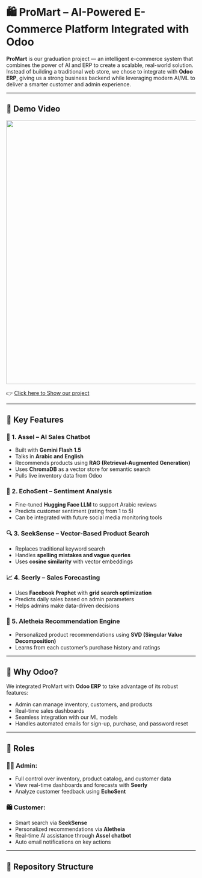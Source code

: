 # 🛍️ ProMart – AI-Powered E-Commerce Platform Integrated with Odoo

**ProMart** is our graduation project — an intelligent e-commerce system that combines the power of AI and ERP to create a scalable, real-world solution. Instead of building a traditional web store, we chose to integrate with **Odoo ERP**, giving us a strong business backend while leveraging modern AI/ML to deliver a smarter customer and admin experience.

---

## 🎥 Demo Video

<img src="https://s3.ezgif.com/tmp/ezgif-32d36a64134c20.gif" width="700"/>

👉 [Click here to Show our project](https://drive.google.com/file/d/1lp5cvyLxJRdhzXiU5pMvPevoypUYezS6/view?usp=sharing)

---

## 🚀 Key Features

### 🤖 1. Assel – AI Sales Chatbot
- Built with **Gemini Flash 1.5**
- Talks in **Arabic and English**
- Recommends products using **RAG (Retrieval-Augmented Generation)**
- Uses **ChromaDB** as a vector store for semantic search
- Pulls live inventory data from Odoo

### 💬 2. EchoSent – Sentiment Analysis
- Fine-tuned **Hugging Face LLM** to support Arabic reviews
- Predicts customer sentiment (rating from 1 to 5)
- Can be integrated with future social media monitoring tools

### 🔍 3. SeekSense – Vector-Based Product Search
- Replaces traditional keyword search
- Handles **spelling mistakes and vague queries**
- Uses **cosine similarity** with vector embeddings

### 📈 4. Seerly – Sales Forecasting
- Uses **Facebook Prophet** with **grid search optimization**
- Predicts daily sales based on admin parameters
- Helps admins make data-driven decisions

### 🎯 5. Aletheia Recommendation Engine
- Personalized product recommendations using **SVD (Singular Value Decomposition)**
- Learns from each customer’s purchase history and ratings

---

## 🧾 Why Odoo?

We integrated ProMart with **Odoo ERP** to take advantage of its robust features:
- Admin can manage inventory, customers, and products
- Real-time sales dashboards
- Seamless integration with our ML models
- Handles automated emails for sign-up, purchase, and password reset

---

## 👤 Roles

### 👨‍💼 Admin:
- Full control over inventory, product catalog, and customer data
- View real-time dashboards and forecasts with **Seerly**
- Analyze customer feedback using **EchoSent**

### 🛍️ Customer:
- Smart search via **SeekSense**
- Personalized recommendations via **Aletheia**
- Real-time AI assistance through **Assel chatbot**
- Auto email notifications on key actions

---

## 📂 Repository Structure
